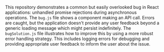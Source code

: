 This repository demonstrates a common but easily overlooked bug in React applications:  unhandled promise rejections during asynchronous operations. The `bug.js` file shows a component making an API call.  Errors are caught, but the application doesn't provide any user feedback beyond a generic loading message which might persist indefinitely.  The `bugSolution.js` file illustrates how to improve this by using a more robust error handling strategy.  This includes logging errors for debugging and providing appropriate user feedback to inform the user about the issue.